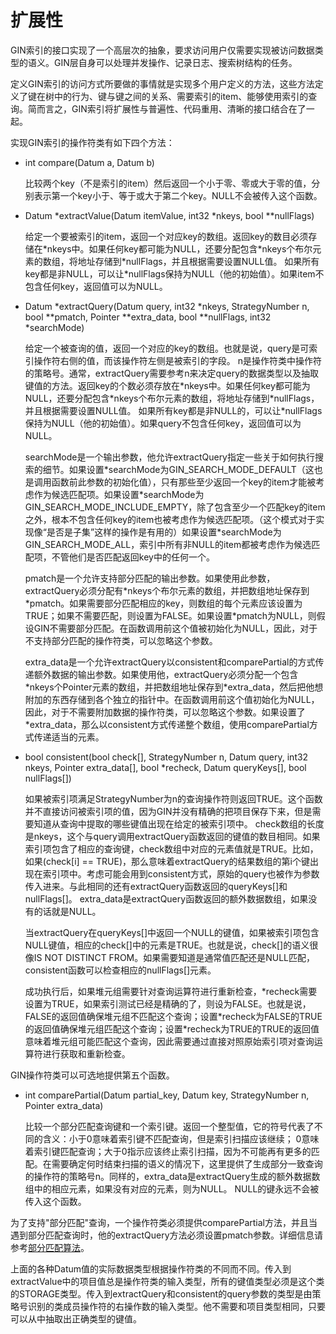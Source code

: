 # 扩展性<a name="ZH-CN_TOPIC_0289900647"></a>

GIN索引的接口实现了一个高层次的抽象，要求访问用户仅需要实现被访问数据类型的语义。GIN层自身可以处理并发操作、记录日志、搜索树结构的任务。

定义GIN索引的访问方式所要做的事情就是实现多个用户定义的方法，这些方法定义了键在树中的行为、键与键之间的关系、需要索引的item、能够使用索引的查询。简而言之，GIN索引将扩展性与普遍性、代码重用、清晰的接口结合在了一起。

实现GIN索引的操作符类有如下四个方法：

-   int compare\(Datum a, Datum b\)

    比较两个key（不是索引的item）然后返回一个小于零、零或大于零的值，分别表示第一个key小于、等于或大于第二个key。NULL不会被传入这个函数。


-   Datum \*extractValue\(Datum itemValue, int32 \*nkeys, bool \*\*nullFlags\)

    给定一个要被索引的item，返回一个对应key的数组。返回key的数目必须存储在\*nkeys中。如果任何key都可能为NULL，还要分配包含\*nkeys个布尔元素的数组，将地址存储到\*nullFlags，并且根据需要设置NULL值。 如果所有key都是非NULL，可以让\*nullFlags保持为NULL（他的初始值）。如果item不包含任何key，返回值可以为NULL。


-   Datum \*extractQuery\(Datum query, int32 \*nkeys, StrategyNumber n, bool \*\*pmatch, Pointer \*\*extra\_data, bool \*\*nullFlags, int32 \*searchMode\)

    给定一个被查询的值，返回一个对应的key的数组。也就是说，query是可索引操作符右侧的值，而该操作符左侧是被索引的字段。 n是操作符类中操作符的策略号。通常，extractQuery需要参考n来决定query的数据类型以及抽取键值的方法。返回key的个数必须存放在\*nkeys中。如果任何key都可能为NULL，还要分配包含\*nkeys个布尔元素的数组，将地址存储到\*nullFlags，并且根据需要设置NULL值。 如果所有key都是非NULL的，可以让\*nullFlags保持为NULL（他的初始值）。如果query不包含任何key，返回值可以为NULL。

    searchMode是一个输出参数，他允许extractQuery指定一些关于如何执行搜索的细节。如果设置\*searchMode为GIN\_SEARCH\_MODE\_DEFAULT（这也是调用函数前此参数的初始化值），只有那些至少返回一个key的item才能被考虑作为候选匹配项。如果设置\*searchMode为GIN\_SEARCH\_MODE\_INCLUDE\_EMPTY，除了包含至少一个匹配key的item之外，根本不包含任何key的item也被考虑作为候选匹配项。（这个模式对于实现像“是否是子集”这样的操作是有用的）如果设置\*searchMode为GIN\_SEARCH\_MODE\_ALL，索引中所有非NULL的item都被考虑作为候选匹配项，不管他们是否匹配返回key中的任何一个。

    pmatch是一个允许支持部分匹配的输出参数。如果使用此参数，extractQuery必须分配有\*nkeys个布尔元素的数组，并把数组地址保存到\*pmatch。如果需要部分匹配相应的key，则数组的每个元素应该设置为TRUE；如果不需要匹配，则设置为FALSE。如果设置\*pmatch为NULL，则假设GIN不需要部分匹配。在函数调用前这个值被初始化为NULL，因此，对于不支持部分匹配的操作符类，可以忽略这个参数。

    extra\_data是一个允许extractQuery以consistent和comparePartial的方式传递额外数据的输出参数。如果使用他，extractQuery必须分配一个包含\*nkeys个Pointer元素的数组，并把数组地址保存到\*extra\_data，然后把他想附加的东西存储到各个独立的指针中。在函数调用前这个值初始化为NULL，因此，对于不需要附加数据的操作符类，可以忽略这个参数。如果设置了\*extra\_data，那么以consistent方式传递整个数组，使用comparePartial方式传递适当的元素。


-   bool consistent\(bool check\[\], StrategyNumber n, Datum query, int32 nkeys, Pointer extra\_data\[\], bool \*recheck, Datum queryKeys\[\], bool nullFlags\[\]\)

    如果被索引项满足StrategyNumber为n的查询操作符则返回TRUE。这个函数并不直接访问被索引项的值，因为GIN并没有精确的把项目保存下来，但是需要知道从查询中提取的哪些键值出现在给定的被索引项中。 check数组的长度是nkeys，这个与query调用extractQuery函数返回的键值的数目相同。如果索引项包含了相应的查询键，check数组中对应的元素值就是TRUE。比如，如果\(check\[i\] == TRUE\)，那么意味着extractQuery的结果数组的第i个键出现在索引项中。考虑可能会用到consistent方式，原始的query也被作为参数传入进来。与此相同的还有extractQuery函数返回的queryKeys\[\]和nullFlags\[\]。 extra\_data是extractQuery函数返回的额外数据数组，如果没有的话就是NULL。

    当extractQuery在queryKeys\[\]中返回一个NULL的键值，如果被索引项包含NULL键值，相应的check\[\]中的元素是TRUE。也就是说，check\[\]的语义很像IS NOT DISTINCT FROM。如果需要知道是通常值匹配还是NULL匹配，consistent函数可以检查相应的nullFlags\[\]元素。

    成功执行后，如果堆元组需要针对查询运算符进行重新检查，\*recheck需要设置为TRUE，如果索引测试已经是精确的了，则设为FALSE。也就是说，FALSE的返回值确保堆元组不匹配这个查询；设置\*recheck为FALSE的TRUE的返回值确保堆元组匹配这个查询；设置\*recheck为TRUE的TRUE的返回值意味着堆元组可能匹配这个查询，因此需要通过直接对照原始索引项对查询运算符进行获取和重新检查。


GIN操作符类可以可选地提供第五个函数。

-   int comparePartial\(Datum partial\_key, Datum key, StrategyNumber n, Pointer extra\_data\)

    比较一个部分匹配查询键和一个索引键。返回一个整型值，它的符号代表了不同的含义：小于0意味着索引键不匹配查询，但是索引扫描应该继续； 0意味着索引键匹配查询；大于0指示应该终止索引扫描，因为不可能再有更多的匹配。在需要确定何时结束扫描的语义的情况下，这里提供了生成部分一致查询的操作符的策略号n。同样的，extra\_data是extractQuery生成的额外数据数组中的相应元素，如果没有对应的元素，则为NULL。 NULL的键永远不会被传入这个函数。


为了支持"部分匹配"查询，一个操作符类必须提供comparePartial方法，并且当遇到部分匹配查询时，他的extractQuery方法必须设置pmatch参数。详细信息请参考[部分匹配算法](实现.md#zh-cn_topic_0283137368_zh-cn_topic_0237122201_zh-cn_topic_0059778495_s9dc41ea95b9144c38d709b0b9a43fe9e)。

上面的各种Datum值的实际数据类型根据操作符类的不同而不同。传入到extractValue中的项目值总是操作符类的输入类型，所有的键值类型必须是这个类的STORAGE类型。传入到extractQuery和consistent的query参数的类型是由策略号识别的类成员操作符的右操作数的输入类型。他不需要和项目类型相同，只要可以从中抽取出正确类型的键值。

